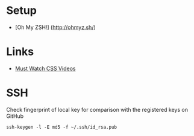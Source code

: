 # Setup
* [Oh My ZSH!] (http://ohmyz.sh/)

# Links
* [Must Watch CSS Videos](https://github.com/AllThingsSmitty/must-watch-css/blob/master/README.md)
# SSH

Check fingerprint of local key for comparison with the registered keys on GitHub

```ssh-keygen -l -E md5 -f ~/.ssh/id_rsa.pub```

